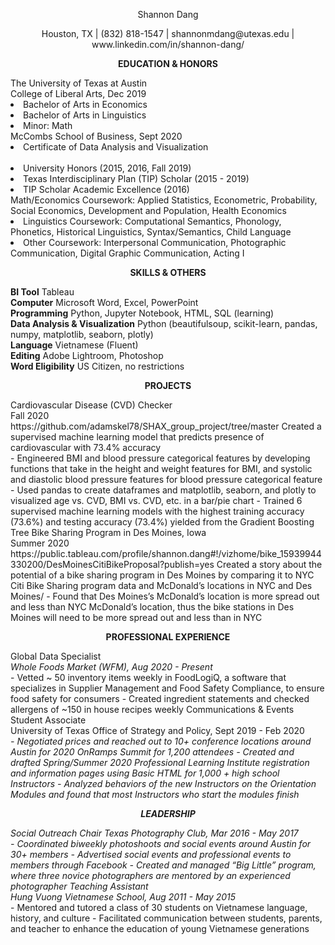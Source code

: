 
<p align="center"> 
    Shannon Dang 
</p>
<p align="center">
Houston, TX  |  (832) 818-1547 |  shannonmdang@utexas.edu  |  www.linkedin.com/in/shannon-dang/ 
</p>

<p align="center"> 
    <strong>EDUCATION & HONORS</strong>
</p>
The University of Texas at Austin<br>
College of Liberal Arts, Dec 2019<br>
<li> Bachelor of Arts in Economics<br></li>
<li> Bachelor of Arts in Linguistics<br></li>
<li>Minor: Math <br></li>
McCombs School of Business, Sept 2020<br>
<li> Certificate of Data Analysis and Visualization</li><br>

<li> University Honors (2015, 2016, Fall 2019)</li>
<li> Texas Interdisciplinary Plan (TIP) Scholar (2015 - 2019)</li>
<li> TIP Scholar Academic Excellence (2016)</li>
Math/Economics Coursework: Applied Statistics, Econometric, Probability, Social Economics, Development and Population, Health Economics
<li> Linguistics Coursework: Computational Semantics, Phonology, Phonetics, Historical Linguistics, Syntax/Semantics, Child Language</li>
<li> Other Coursework: Interpersonal Communication, Photographic Communication, Digital Graphic Communication, Acting I</li>


<p align="center"> 
    <strong>SKILLS & OTHERS</strong>
</p>
<strong>BI Tool</strong> Tableau<br>
<strong>Computer</strong> Microsoft Word, Excel, PowerPoint<br>
<strong>Programming</strong> Python, Jupyter Notebook, HTML, SQL (learning)<br>
<strong>Data Analysis & Visualization</strong> Python (beautifulsoup, scikit-learn, pandas, numpy, matplotlib, seaborn, plotly)<br>
<strong>Language</strong> Vietnamese (Fluent)<br>
<strong>Editing</strong> Adobe Lightroom, Photoshop<br>
<strong>Word Eligibility</strong> US Citizen, no restrictions<br>

<p align="center"> 
    <strong>PROJECTS</strong>
</p>
Cardiovascular Disease (CVD) Checker <br>
Fall 2020 <br>
https://github.com/adamskel78/SHAX_group_project/tree/master
Created a supervised machine learning model that predicts presence of cardiovascular with 73.4% accuracy<br>
- Engineered BMI and blood pressure categorical features by developing functions that take in the height and weight features for
BMI, and systolic and diastolic blood pressure features for blood pressure categorical feature
- Used pandas to create dataframes and matplotlib, seaborn, and plotly to visualized age vs. CVD, BMI vs. CVD, etc. in a bar/pie
chart
- Trained 6 supervised machine learning models with the highest training accuracy (73.6%) and testing accuracy (73.4%) yielded
from the Gradient Boosting Tree
Bike Sharing Program in Des Moines, Iowa <br>
Summer 2020<br>
https://public.tableau.com/profile/shannon.dang#!/vizhome/bike_15939944330200/DesMoinesCitiBikeProposal?publish=yes
Created a story about the potential of a bike sharing program in Des Moines by comparing it to NYC Citi Bike Sharing program data and
McDonaldʼs locations in NYC and Des Moines/
- Found that Des Moinesʼs McDonaldʼs location is more spread out and less than NYC McDonaldʼs location, thus the bike stations
in Des Moines will need to be more spread out and less than in NYC

<p align="center"> 
    <strong>PROFESSIONAL EXPERIENCE</strong>
</p>
Global Data Specialist <br>
<i>Whole Foods Market (WFM), Aug 2020 - Present</i><br> 
- Vetted ~ 50 inventory items weekly in FoodLogiQ, a software that specializes in Supplier Management and Food Safety Compliance, to ensure
food safety for consumers
- Created ingredient statements and checked allergens of ~150 in house recipes weekly
Communications & Events Student Associate <br>
University of Texas Office of Strategy and Policy, Sept 2019 - Feb 2020 <br> <i>
- Negotiated prices and reached out to 10+ conference locations around Austin for 2020 OnRamps Summit for 1,200 attendees
- Created and drafted Spring/Summer 2020 Professional Learning Institute registration and information pages using Basic HTML for 1,000 + high
school Instructors
- Analyzed behaviors of the new Instructors on the Orientation Modules and found that most Instructors who start the modules finish

<p align="center"> 
    <strong>LEADERSHIP</strong>
</p>
Social Outreach Chair
<i>Texas Photography Club, Mar 2016 - May 2017</i><br>
- Coordinated biweekly photoshoots and social events around Austin for 30+ members
- Advertised social events and professional events to members through Facebook
- Created and managed “Big Little” program, where three novice photographers are mentored by an experienced photographer
Teaching Assistant <br>
Hung Vuong Vietnamese School, Aug 2011 - May 2015</i><br>
- Mentored and tutored a class of 30 students on Vietnamese language, history, and culture
- Facilitated communication between students, parents, and teacher to enhance the education of young Vietnamese generations
